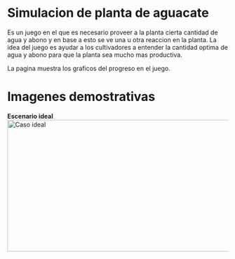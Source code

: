 # Simulacion de planta de aguacate
Es un juego en el que es necesario proveer a la planta cierta cantidad de agua y abono y en base a esto se ve una u otra reaccion en la planta. La idea del juego es ayudar a los cultivadores a entender la cantidad optima de agua y abono para que la planta sea mucho mas productiva.

La pagina muestra los graficos del progreso en el juego. 

# Imagenes demostrativas

**Escenario ideal**
<img src="https://github.com/piiok/Simulacion/blob/master/imagenes/ScreenShot-Ideal.png?raw=true" alt="Caso ideal" width="1000" height="300"> <br>

